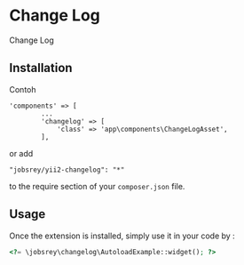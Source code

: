 Change Log
==========
Change Log 

Installation
------------

Contoh

```
'components' => [
        ...
        'changelog' => [
            'class' => 'app\components\ChangeLogAsset',
        ],
```

or add

```
"jobsrey/yii2-changelog": "*"
```

to the require section of your `composer.json` file.


Usage
-----

Once the extension is installed, simply use it in your code by  :

```php
<?= \jobsrey\changelog\AutoloadExample::widget(); ?>
```